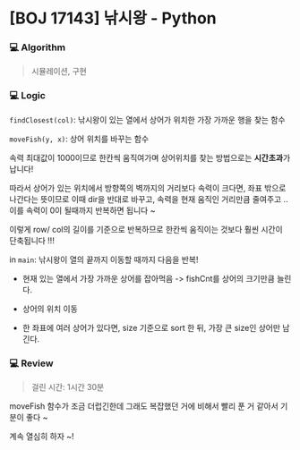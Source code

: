 # [BOJ 17143] 낚시왕 - Python

### :computer: Algorithm

> 시뮬레이션, 구현



### :computer: Logic

`findClosest(col)`: 낚시왕이 있는 열에서 상어가 위치한 가장 가까운 행을 찾는 함수

`moveFish(y, x)`: 상어 위치를 바꾸는 함수

속력 최대값이 1000이므로 한칸씩 움직여가며 상어위치를 찾는 방법으로는 **시간초과**가 납니다!

따라서 상어가 있는 위치에서 방향쪽의 벽까지의 거리보다 속력이 크다면, 좌표 밖으로 나간다는 뜻이므로 이때 dir을 반대로 바꾸고, 속력을 현재 움직인 거리만큼 줄여주고 .. 이를 속력이 0이 될때까지 반복하면 됩니다 ~ 

이렇게 row/ col의 길이를 기준으로 반복하므로 한칸씩 움직이는 것보다 훨씬 시간이 단축됩니다 !!!

in `main`: 낚시왕이 열의 끝까지 이동할 때까지 다음을 반복!

- 현재 있는 열에서 가장 가까운 상어를 잡아먹음 -> fishCnt를 상어의 크기만큼 늘린다.

- 상어의 위치 이동
- 한 좌표에 여러 상어가 있다면, size 기준으로 sort 한 뒤, 가장 큰 size인 상어만 남긴다.



### :computer: Review

> 걸린 시간: 1시간 30분

moveFish 함수가 조금 더럽긴한데 그래도 복잡했던 거에 비해서 빨리 푼 거 같아서 기분이 좋다 ~

계속 열심히 하자 ~!
